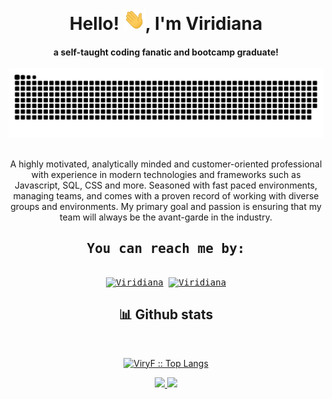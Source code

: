 <div align="center">
<h1 align="center">Hello! <img width="35" src="https://github.com/1999AZZAR/1999AZZAR/blob/main/resources/img/waving.gif">, I'm Viridiana</h1>
<h4 align="center">a self-taught coding fanatic and bootcamp graduate!</h4>
</div>

<div align="center">
  <img  src="https://github.com/1999AZZAR/1999AZZAR/blob/main/resources/img/grid-snake.svg" />
</div>

  <p align="center">
    <br/>
    A highly motivated, analytically minded and customer-oriented professional with experience in modern technologies and frameworks such as Javascript, SQL, CSS and more. Seasoned with fast paced environments, managing teams, and comes with a proven record of working with diverse groups and environments. My primary goal and passion is ensuring that my team will always be the avant-garde in the industry.
  </p>


  
<div>
  <samp>
    <h2 align="center">You can reach me by:</h2>
    <p align="center">
      <br/>
      <a href="https://www.linkedin.com/in/viridianaflores/" target="blank"><img align="center"
         src="https://img.shields.io/badge/linkedin-%231DA1F2.svg?style=for-the-badge&logo=linkedin&logoColor=white"
         alt="Viridiana" height="30"/></a>
      <a href="mailto:diana13_2011@hotmail.com" target="blank"><img align="center"
         src="https://th.bing.com/th/id/R.81122b68f95aefbe2c18e403b78da2db?rik=SvnHxsCCi6Uk7Q&pid=ImgRaw&r=0"
         alt="Viridiana" height="30"/></a>
    </p>
  <p align="center">
  </samp>
</div>


<div>
 
  
  <div>
    <h2 align="center"> 📊 Github stats </h2>
      <br/>
        <p align="center">
          <a href="https://github.com/ViryF/">
          <img src="https://github-readme-stats.vercel.app/api/top-langs/?username=ViryF&langs_count=6&theme=gruvbox&layout=compact&hide_border=true" alt="ViryF :: Top Langs" /></a>
        </p>
        <p align="center">
          <a href="https://github.com/ViryF">
          <img width="49.5%" src="https://github-readme-stats.vercel.app/api?username=ViryF&show_icons=true&theme=gruvbox&hide_border=true" />
          <img width="49.5%" src="https://github-readme-streak-stats.herokuapp.com/?user=ViryF&theme=gruvbox&hide_border=true" />
          </a>
       </p>
     <br>
  </div>    

